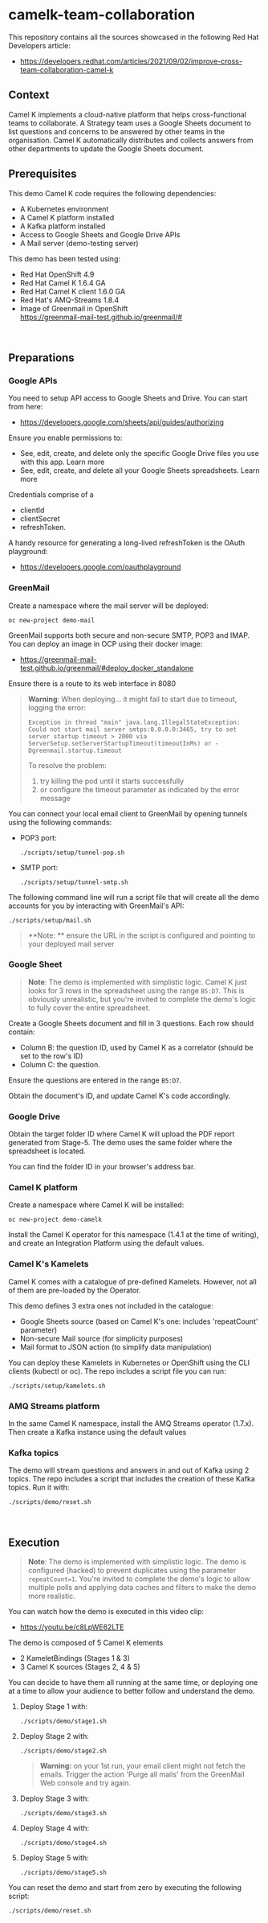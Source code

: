 # camelk-team-collaboration

This repository contains all the sources showcased in the following  Red Hat Developers article:

 - https://developers.redhat.com/articles/2021/09/02/improve-cross-team-collaboration-camel-k

## Context

Camel K implements a cloud-native platform that helps cross-functional teams to collaborate. A Strategy team uses a Google Sheets document to list questions and concerns to be answered by other teams in the organisation. Camel K automatically distributes and collects answers from other departments to update the Google Sheets document.

## Prerequisites

This demo Camel K code requires the following dependencies:

 - A Kubernetes environment
 - A Camel K platform installed
 - A Kafka platform installed
 - Access to Google Sheets and Google Drive APIs
 - A Mail server (demo-testing server)

This demo has been tested using:
 - Red Hat OpenShift 4.9
 - Red Hat Camel K 1.6.4 GA
 - Red Hat Camel K client 1.6.0 GA
 - Red Hat's AMQ-Streams 1.8.4
 - Image of Greenmail in OpenShift \
    https://greenmail-mail-test.github.io/greenmail/#

</br>

## Preparations

### Google APIs

You need to setup API access to Google Sheets and Drive. You can start from here:
 - https://developers.google.com/sheets/api/guides/authorizing

Ensure you enable permissions to:
 - See, edit, create, and delete only the specific Google Drive files you use with this app. Learn more
 - See, edit, create, and delete all your Google Sheets spreadsheets. Learn more

Credentials comprise of a
 - clientId
 - clientSecret
 - refreshToken.
 
A handy resource for generating a long-lived refreshToken is the OAuth playground:
  - https://developers.google.com/oauthplayground

### GreenMail

Create a namespace where the mail server will be deployed:

```
oc new-project demo-mail
```

GreenMail supports both secure and non-secure SMTP, POP3 and IMAP. 
You can deploy an image in OCP using their docker image:

 - https://greenmail-mail-test.github.io/greenmail/#deploy_docker_standalone

Ensure there is a route to its web interface in 8080

> **Warning**: When deploying... it might fail to start due to timeout, logging the error:
> ```
> Exception in thread "main" java.lang.IllegalStateException: Could not start mail server smtps:0.0.0.0:3465, try to set server startup timeout > 2000 via ServerSetup.setServerStartupTimeout(timeoutInMs) or -Dgreenmail.startup.timeout 
> ```
> To resolve the problem:
> 1) try killing the pod until it starts successfully
> 2) or configure the timeout parameter as indicated by the error message

You can connect your local email client to GreenMail by opening tunnels using the following commands: 

 - POP3 port:
   ```
   ./scripts/setup/tunnel-pop.sh
   ```
 - SMTP port:
   ```
   ./scripts/setup/tunnel-smtp.sh
   ```

The following command line will run a script file that will create all the demo accounts for you by interacting with GreenMail's API:

    ./scripts/setup/mail.sh

> **Note: ** ensure the URL in the script is configured and pointing to your deployed mail server


### Google Sheet

> **Note**: The demo is implemented with simplistic logic. Camel K just looks for 3 rows in the spreadsheet using the range `B5:D7`. This is obviously unrealistic, but you're invited to complete the demo's logic to fully cover the entire spreadsheet.

Create a Google Sheets document and fill in 3 questions. Each row should contain:
 - Column B: the question ID, used by Camel K as a correlator (should be set to the row's ID)
 - Column C: the question.

Ensure the questions are entered in the range `B5:D7`.

Obtain the document's ID, and update Camel K's code accordingly.

### Google Drive

Obtain the target folder ID where Camel K will upload the PDF report generated from Stage-5. The demo uses the same folder where the spreadsheet is located.

You can find the folder ID in your browser's address bar.

### Camel K platform

Create a namespace where Camel K will be installed:

```
oc new-project demo-camelk
```

Install the Camel K operator for this namespace (1.4.1 at the time of writing), and create an Integration Platform using the default values.

### Camel K's Kamelets

Camel K comes with a catalogue of pre-defined Kamelets. However, not all of them are pre-loaded by the Operator.

This demo defines 3 extra ones not included in the catalogue:
 - Google Sheets source (based on Camel K's one: includes 'repeatCount' parameter)
 - Non-secure Mail source (for simplicity purposes)
 - Mail format to JSON action (to simplify data manipulation)

You can deploy these Kamelets in Kubernetes or OpenShift using the CLI clients (kubectl or oc). The repo includes a script file you can run:
```
./scripts/setup/kamelets.sh
```

### AMQ Streams platform

In the same Camel K namespace, install the AMQ Streams operator (1.7.x). Then create a Kafka instance using the default values

### Kafka topics

The demo will stream questions and answers in and out of Kafka using 2 topics. The repo includes a script that includes the creation of these Kafka topics. Run it with:

```
./scripts/demo/reset.sh
```


</br>

## Execution

> **Note**: The demo is implemented with simplistic logic. The demo is configured (hacked) to prevent duplicates using the parameter `repeatCount=1`. You're invited to complete the demo's logic to allow multiple polls and applying data caches and filters to make the demo more realistic. 

You can watch how the demo is executed in this video clip:

 - https://youtu.be/c8LpWE62LTE

The demo is composed of 5 Camel K elements

 - 2 KameletBindings (Stages 1 & 3)
 - 3 Camel K sources (Stages 2, 4 & 5) 

You can decide to have them all running at the same time, or deploying one at a time to allow your audience to better follow and understand the demo. 

1. Deploy Stage 1 with:
   ```
   ./scripts/demo/stage1.sh
   ```
2. Deploy Stage 2 with:
   ```
   ./scripts/demo/stage2.sh
   ```
   > **Warning:** on your 1st run, your email client might not fetch the emails. Trigger the action 'Purge all mails' from the GreenMail Web console and try again.   

2. Deploy Stage 3 with:
   ```
   ./scripts/demo/stage3.sh
   ```

2. Deploy Stage 4 with:
   ```
   ./scripts/demo/stage4.sh
   ```

2. Deploy Stage 5 with:
   ```
   ./scripts/demo/stage5.sh
   ```

You can reset the demo and start from zero by executing the following script:
```
./scripts/demo/reset.sh
```
